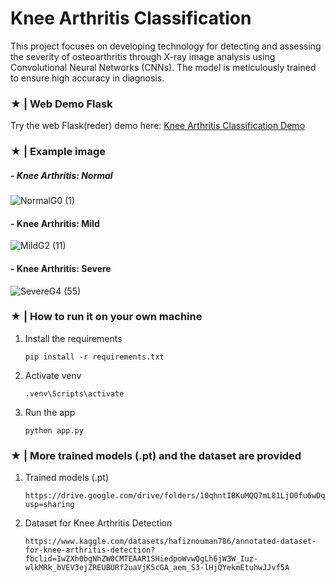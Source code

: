 # Knee Arthritis Classification

   This project focuses on developing technology for detecting and assessing the severity of osteoarthritis through X-ray image analysis using Convolutional Neural Networks (CNNs). The model is meticulously trained to ensure high accuracy in diagnosis.

### ★ | Web Demo Flask
Try the web Flask(reder) demo here: [Knee Arthritis Classification Demo](https://flask-kneearthritisclassification.onrender.com)

### ★ | Example image
##### - Knee Arthritis: Normal  
![NormalG0 (1)](https://img2.pic.in.th/pic/NormalG0-1.jpg)

#### - Knee Arthritis: Mild  
![MildG2 (11)](https://img2.pic.in.th/pic/MildG2-11.jpg)

#### - Knee Arthritis: Severe  
![SevereG4 (55)](https://img2.pic.in.th/pic/SevereG4-55.jpg)


### ★ | How to run it on your own machine

1. Install the requirements

   ```
   pip install -r requirements.txt
   ```
2. Activate venv

   ```
   .venv\Scripts\activate
   ```

3. Run the app

   ```
   python app.py
   ```

### ★ | More trained models (.pt) and the dataset are provided

1. Trained models (.pt)

   ```
   https://drive.google.com/drive/folders/10qhntIBKuMQQ7mL81LjO0fu6wDqzGUtp?usp=sharing
   ```

2. Dataset for Knee Arthritis Detection

   ```
   https://www.kaggle.com/datasets/hafiznouman786/annotated-dataset-for-knee-arthritis-detection?fbclid=IwZXh0bgNhZW0CMTEAAR1SHiedpoWvwQgLh6jW3W_Iuz-wlkMRk_bVEV3ejZREUBURf2uaVjK5cGA_aem_S3-lHjQYekmEtuhwJJvf5A
   ```
